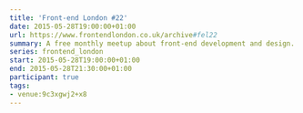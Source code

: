 ```yaml
---
title: 'Front-end London #22'
date: 2015-05-28T19:00:00+01:00
url: https://www.frontendlondon.co.uk/archive#fel22
summary: A free monthly meetup about front-end development and design.
series: frontend_london
start: 2015-05-28T19:00:00+01:00
end: 2015-05-28T21:30:00+01:00
participant: true
tags:
- venue:9c3xgwj2+x8
---
```

